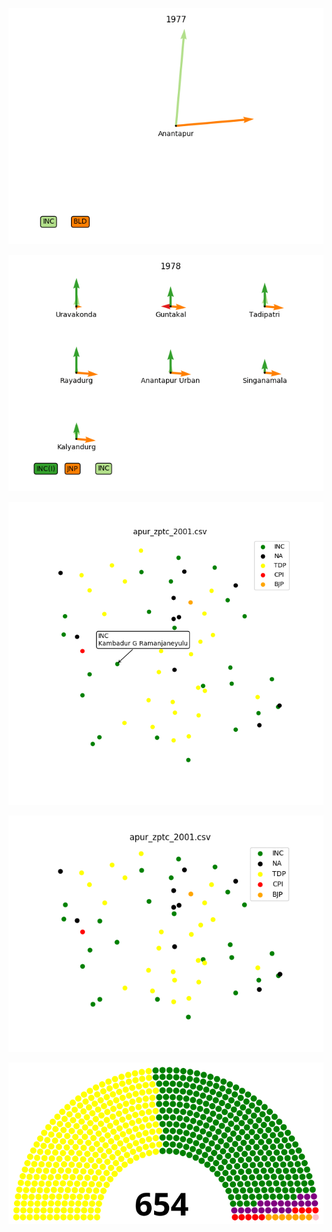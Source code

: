 
![](viz/apur_mp.gif)

![](viz/apur_mla.gif)

![](viz/geowiki_apur_zptc_2001.png)

![](viz/zptc.gif)

![](viz/2001_mptc_parl.svg)
